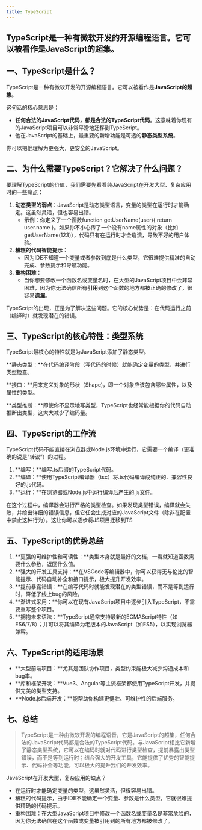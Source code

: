 ```yaml
---
title: TypeScript
---
```

TypeScript是一种有微软开发的开源编程语言。它可以被看作是**JavaScript的超集**。
---
## 一、TypeScript是什么？

TypeScript是一种有微软开发的开源编程语言。它可以被看作是**JavaScript的超集**。

这句话的核心意思是：

- **任何合法的JavaScript代码，都是合法的TypeScript代码**。这意味着你现有的JavaScript项目可以非常平滑地迁移到TypeScript。
- 他在JavaScript的基础上，最重要的新增功能是可选的**静态类型系统**。

你可以把他理解为更强大，更安全的JavaScript。

## 二、为什么需要TypeScript？它解决了什么问题？

要理解TypeScript的价值，我们需要先看看纯JavaScript在开发大型、复杂应用时的一些痛点：

1. **动态类型的弱点**：JavaScript是动态类型语言，变量的类型在运行时才能确定。这虽然灵活，但也容易出错。
   - 示例：你定义了一个函数function getUserName(user){ return user.name }。如果你不小心传了一个没有name属性的对象（比如getUserName(123)），代码只有在运行时才会崩溃，导致不好的用户体验。
2. **糟糕的代码智能提示**：
   - 因为IDE不知道一个变量或者参数到底是什么类型，它很难提供精准的自动完成、参数提示和导航功能。
3. **重构困难**：
   - 当你想要修改一个函数名或变量名时，在大型的JavaScript项目中会非常困难，因为你无法确信所有**引用**到这个函数的地方都被正确的修改了，很容易**遗漏**。

TypeScript的出现，正是为了解决这些问题。它的核心优势是：在代码运行之前（编译时）就发现潜在的错误。

## 三、TypeScript的核心特性：类型系统

TypeScript最核心的特性就是为JavaScript添加了静态类型。

**静态类型：**在代码编译阶段（写代码的时候）就能确定变量的类型，并进行类型检查。

**接口：**用来定义对象的形状（Shape)，即一个对象应该包含哪些属性，以及属性的类型。

**类型推断：**即使你不显示地写类型，TypeScript也经常能根据你的代码自动推断出类型，这大大减少了编码量。  

## 四、TypeScript的工作流

TypeScript代码不能直接在浏览器或Node.js环境中运行，它需要一个编译（更准确的说是“转议”）的过程。

1. **编写：**编写.ts后缀的TypeScript代码。
2. **编译：**使用TypeScript编译器（tsc）将.ts代码编译成纯正的、兼容性良好的.js代码。
3. **运行：**在浏览器或Node.js中运行编译后产生的.js文件。

在这个过程中，编译器会进行严格的类型检查。如果发现类型错误，编译就会失败，并给出详细的错误信息，但它任会生成对应的JavaScript文件（除非在配置中禁止这种行为）。这让你可以逐步将JS项目迁移到TS

## 五、TypeScript的优势总结

1. **更强的可维护性和可读性：**类型本身就是最好的文档，一看就知道函数需要什么参数，返回什么值。
2. **强大的开发工具支持：**在VSCode等编辑器中，你可以获得无与伦比的智能提示、代码自动补全和接口提示，极大提升开发效率。
3. **提前暴露错误：**在编写代码时就能发现潜在的类型错误，而不是等到运行时，降低了线上bug的风险。
4. **渐进式采用：**你可以在现有JavaScript项目中逐步引入TypeScript，不需要重写整个项目。
5. **拥抱未来语法：**TypeScript通常支持最新的ECMAScript特性（如ES6/7/8）；并可以将其编译为老版本的JavaScript（如ES5），以实现浏览器兼容。

## 六、TypeScript的适用场景

- **大型前端项目：**尤其是团队协作项目，类型约束能极大减少沟通成本和bug率。
- **库和框架开发：**Vue3、Angular等主流框架都使用TypeScript开发，并提供完美的类型支持。
- **Node.js后端开发：**能帮助你构建更健壮、可维护性的后端服务。

## 七、总结

> TypeScript是一种由微软开发的编程语音，它是JavaScript的超集，任何合法的JavaScript代码都是合法的TypeScript代码。与JavaScript相比它新增了静态类型系统，它可以在编码时就对代码进行类型检查，提前暴露出类型错误，而不是等到运行时；结合强大的开发工具，它能提供了优秀的智能提示、代码补全等功能，可以极大的提升我们的开发效率。

JavaScript在开发大型，复杂应用的缺点？

- 在运行时才能确定变量的类型，这虽然灵活，但很容易出错。
- 糟糕的代码提示，由于IDE不能确定一个变量、参数是什么类型，它就很难提供精确的代码提示。
- 重构困难：在大型JavaScript项目中修改一个函数名或变量名是非常危险的，因为你无法确信在这个函数或变量被引用到的所有地方都被修改了。
